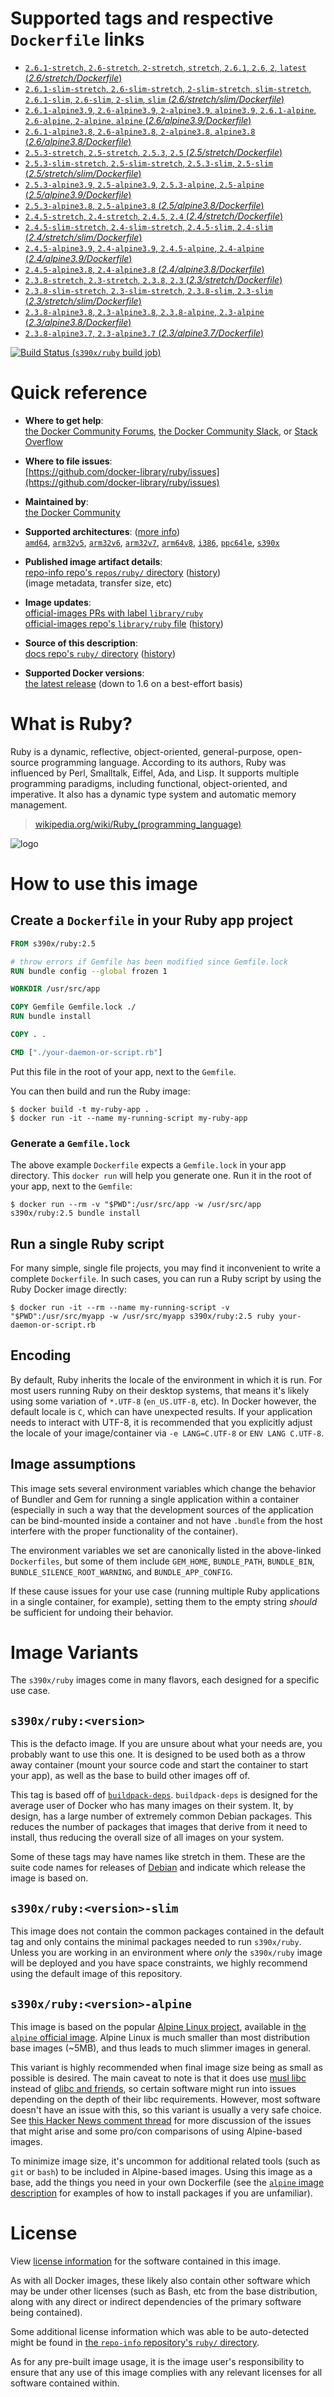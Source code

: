 <!--

********************************************************************************

WARNING:

    DO NOT EDIT "ruby/README.md"

    IT IS AUTO-GENERATED

    (from the other files in "ruby/" combined with a set of templates)

********************************************************************************

-->

# Supported tags and respective `Dockerfile` links

-	[`2.6.1-stretch`, `2.6-stretch`, `2-stretch`, `stretch`, `2.6.1`, `2.6`, `2`, `latest` (*2.6/stretch/Dockerfile*)](https://github.com/docker-library/ruby/blob/3e2c9f3f3c34820dd38212f68c1d5f0300264711/2.6/stretch/Dockerfile)
-	[`2.6.1-slim-stretch`, `2.6-slim-stretch`, `2-slim-stretch`, `slim-stretch`, `2.6.1-slim`, `2.6-slim`, `2-slim`, `slim` (*2.6/stretch/slim/Dockerfile*)](https://github.com/docker-library/ruby/blob/73adf677cdb4b79ff4c98fb19aca11802e0d0ec9/2.6/stretch/slim/Dockerfile)
-	[`2.6.1-alpine3.9`, `2.6-alpine3.9`, `2-alpine3.9`, `alpine3.9`, `2.6.1-alpine`, `2.6-alpine`, `2-alpine`, `alpine` (*2.6/alpine3.9/Dockerfile*)](https://github.com/docker-library/ruby/blob/73adf677cdb4b79ff4c98fb19aca11802e0d0ec9/2.6/alpine3.9/Dockerfile)
-	[`2.6.1-alpine3.8`, `2.6-alpine3.8`, `2-alpine3.8`, `alpine3.8` (*2.6/alpine3.8/Dockerfile*)](https://github.com/docker-library/ruby/blob/73adf677cdb4b79ff4c98fb19aca11802e0d0ec9/2.6/alpine3.8/Dockerfile)
-	[`2.5.3-stretch`, `2.5-stretch`, `2.5.3`, `2.5` (*2.5/stretch/Dockerfile*)](https://github.com/docker-library/ruby/blob/84db4691c080384c8fbce44c722d46cedd6a384b/2.5/stretch/Dockerfile)
-	[`2.5.3-slim-stretch`, `2.5-slim-stretch`, `2.5.3-slim`, `2.5-slim` (*2.5/stretch/slim/Dockerfile*)](https://github.com/docker-library/ruby/blob/73adf677cdb4b79ff4c98fb19aca11802e0d0ec9/2.5/stretch/slim/Dockerfile)
-	[`2.5.3-alpine3.9`, `2.5-alpine3.9`, `2.5.3-alpine`, `2.5-alpine` (*2.5/alpine3.9/Dockerfile*)](https://github.com/docker-library/ruby/blob/73adf677cdb4b79ff4c98fb19aca11802e0d0ec9/2.5/alpine3.9/Dockerfile)
-	[`2.5.3-alpine3.8`, `2.5-alpine3.8` (*2.5/alpine3.8/Dockerfile*)](https://github.com/docker-library/ruby/blob/73adf677cdb4b79ff4c98fb19aca11802e0d0ec9/2.5/alpine3.8/Dockerfile)
-	[`2.4.5-stretch`, `2.4-stretch`, `2.4.5`, `2.4` (*2.4/stretch/Dockerfile*)](https://github.com/docker-library/ruby/blob/84db4691c080384c8fbce44c722d46cedd6a384b/2.4/stretch/Dockerfile)
-	[`2.4.5-slim-stretch`, `2.4-slim-stretch`, `2.4.5-slim`, `2.4-slim` (*2.4/stretch/slim/Dockerfile*)](https://github.com/docker-library/ruby/blob/73adf677cdb4b79ff4c98fb19aca11802e0d0ec9/2.4/stretch/slim/Dockerfile)
-	[`2.4.5-alpine3.9`, `2.4-alpine3.9`, `2.4.5-alpine`, `2.4-alpine` (*2.4/alpine3.9/Dockerfile*)](https://github.com/docker-library/ruby/blob/73adf677cdb4b79ff4c98fb19aca11802e0d0ec9/2.4/alpine3.9/Dockerfile)
-	[`2.4.5-alpine3.8`, `2.4-alpine3.8` (*2.4/alpine3.8/Dockerfile*)](https://github.com/docker-library/ruby/blob/73adf677cdb4b79ff4c98fb19aca11802e0d0ec9/2.4/alpine3.8/Dockerfile)
-	[`2.3.8-stretch`, `2.3-stretch`, `2.3.8`, `2.3` (*2.3/stretch/Dockerfile*)](https://github.com/docker-library/ruby/blob/84db4691c080384c8fbce44c722d46cedd6a384b/2.3/stretch/Dockerfile)
-	[`2.3.8-slim-stretch`, `2.3-slim-stretch`, `2.3.8-slim`, `2.3-slim` (*2.3/stretch/slim/Dockerfile*)](https://github.com/docker-library/ruby/blob/73adf677cdb4b79ff4c98fb19aca11802e0d0ec9/2.3/stretch/slim/Dockerfile)
-	[`2.3.8-alpine3.8`, `2.3-alpine3.8`, `2.3.8-alpine`, `2.3-alpine` (*2.3/alpine3.8/Dockerfile*)](https://github.com/docker-library/ruby/blob/73adf677cdb4b79ff4c98fb19aca11802e0d0ec9/2.3/alpine3.8/Dockerfile)
-	[`2.3.8-alpine3.7`, `2.3-alpine3.7` (*2.3/alpine3.7/Dockerfile*)](https://github.com/docker-library/ruby/blob/73adf677cdb4b79ff4c98fb19aca11802e0d0ec9/2.3/alpine3.7/Dockerfile)

[![Build Status](https://doi-janky.infosiftr.net/job/multiarch/job/s390x/job/ruby/badge/icon) (`s390x/ruby` build job)](https://doi-janky.infosiftr.net/job/multiarch/job/s390x/job/ruby/)

# Quick reference

-	**Where to get help**:  
	[the Docker Community Forums](https://forums.docker.com/), [the Docker Community Slack](https://blog.docker.com/2016/11/introducing-docker-community-directory-docker-community-slack/), or [Stack Overflow](https://stackoverflow.com/search?tab=newest&q=docker)

-	**Where to file issues**:  
	[https://github.com/docker-library/ruby/issues](https://github.com/docker-library/ruby/issues)

-	**Maintained by**:  
	[the Docker Community](https://github.com/docker-library/ruby)

-	**Supported architectures**: ([more info](https://github.com/docker-library/official-images#architectures-other-than-amd64))  
	[`amd64`](https://hub.docker.com/r/amd64/ruby/), [`arm32v5`](https://hub.docker.com/r/arm32v5/ruby/), [`arm32v6`](https://hub.docker.com/r/arm32v6/ruby/), [`arm32v7`](https://hub.docker.com/r/arm32v7/ruby/), [`arm64v8`](https://hub.docker.com/r/arm64v8/ruby/), [`i386`](https://hub.docker.com/r/i386/ruby/), [`ppc64le`](https://hub.docker.com/r/ppc64le/ruby/), [`s390x`](https://hub.docker.com/r/s390x/ruby/)

-	**Published image artifact details**:  
	[repo-info repo's `repos/ruby/` directory](https://github.com/docker-library/repo-info/blob/master/repos/ruby) ([history](https://github.com/docker-library/repo-info/commits/master/repos/ruby))  
	(image metadata, transfer size, etc)

-	**Image updates**:  
	[official-images PRs with label `library/ruby`](https://github.com/docker-library/official-images/pulls?q=label%3Alibrary%2Fruby)  
	[official-images repo's `library/ruby` file](https://github.com/docker-library/official-images/blob/master/library/ruby) ([history](https://github.com/docker-library/official-images/commits/master/library/ruby))

-	**Source of this description**:  
	[docs repo's `ruby/` directory](https://github.com/docker-library/docs/tree/master/ruby) ([history](https://github.com/docker-library/docs/commits/master/ruby))

-	**Supported Docker versions**:  
	[the latest release](https://github.com/docker/docker-ce/releases/latest) (down to 1.6 on a best-effort basis)

# What is Ruby?

Ruby is a dynamic, reflective, object-oriented, general-purpose, open-source programming language. According to its authors, Ruby was influenced by Perl, Smalltalk, Eiffel, Ada, and Lisp. It supports multiple programming paradigms, including functional, object-oriented, and imperative. It also has a dynamic type system and automatic memory management.

> [wikipedia.org/wiki/Ruby_(programming_language)](https://en.wikipedia.org/wiki/Ruby_%28programming_language%29)

![logo](https://raw.githubusercontent.com/docker-library/docs/01c12653951b2fe592c1f93a13b4e289ada0e3a1/ruby/logo.png)

# How to use this image

## Create a `Dockerfile` in your Ruby app project

```dockerfile
FROM s390x/ruby:2.5

# throw errors if Gemfile has been modified since Gemfile.lock
RUN bundle config --global frozen 1

WORKDIR /usr/src/app

COPY Gemfile Gemfile.lock ./
RUN bundle install

COPY . .

CMD ["./your-daemon-or-script.rb"]
```

Put this file in the root of your app, next to the `Gemfile`.

You can then build and run the Ruby image:

```console
$ docker build -t my-ruby-app .
$ docker run -it --name my-running-script my-ruby-app
```

### Generate a `Gemfile.lock`

The above example `Dockerfile` expects a `Gemfile.lock` in your app directory. This `docker run` will help you generate one. Run it in the root of your app, next to the `Gemfile`:

```console
$ docker run --rm -v "$PWD":/usr/src/app -w /usr/src/app s390x/ruby:2.5 bundle install
```

## Run a single Ruby script

For many simple, single file projects, you may find it inconvenient to write a complete `Dockerfile`. In such cases, you can run a Ruby script by using the Ruby Docker image directly:

```console
$ docker run -it --rm --name my-running-script -v "$PWD":/usr/src/myapp -w /usr/src/myapp s390x/ruby:2.5 ruby your-daemon-or-script.rb
```

## Encoding

By default, Ruby inherits the locale of the environment in which it is run. For most users running Ruby on their desktop systems, that means it's likely using some variation of `*.UTF-8` (`en_US.UTF-8`, etc). In Docker however, the default locale is `C`, which can have unexpected results. If your application needs to interact with UTF-8, it is recommended that you explicitly adjust the locale of your image/container via `-e LANG=C.UTF-8` or `ENV LANG C.UTF-8`.

## Image assumptions

This image sets several environment variables which change the behavior of Bundler and Gem for running a single application within a container (especially in such a way that the development sources of the application can be bind-mounted inside a container and not have `.bundle` from the host interfere with the proper functionality of the container).

The environment variables we set are canonically listed in the above-linked `Dockerfiles`, but some of them include `GEM_HOME`, `BUNDLE_PATH`, `BUNDLE_BIN`, `BUNDLE_SILENCE_ROOT_WARNING`, and `BUNDLE_APP_CONFIG`.

If these cause issues for your use case (running multiple Ruby applications in a single container, for example), setting them to the empty string *should* be sufficient for undoing their behavior.

# Image Variants

The `s390x/ruby` images come in many flavors, each designed for a specific use case.

## `s390x/ruby:<version>`

This is the defacto image. If you are unsure about what your needs are, you probably want to use this one. It is designed to be used both as a throw away container (mount your source code and start the container to start your app), as well as the base to build other images off of.

This tag is based off of [`buildpack-deps`](https://hub.docker.com/_/buildpack-deps/). `buildpack-deps` is designed for the average user of Docker who has many images on their system. It, by design, has a large number of extremely common Debian packages. This reduces the number of packages that images that derive from it need to install, thus reducing the overall size of all images on your system.

Some of these tags may have names like stretch in them. These are the suite code names for releases of [Debian](https://wiki.debian.org/DebianReleases) and indicate which release the image is based on.

## `s390x/ruby:<version>-slim`

This image does not contain the common packages contained in the default tag and only contains the minimal packages needed to run `s390x/ruby`. Unless you are working in an environment where *only* the `s390x/ruby` image will be deployed and you have space constraints, we highly recommend using the default image of this repository.

## `s390x/ruby:<version>-alpine`

This image is based on the popular [Alpine Linux project](http://alpinelinux.org), available in [the `alpine` official image](https://hub.docker.com/_/alpine). Alpine Linux is much smaller than most distribution base images (~5MB), and thus leads to much slimmer images in general.

This variant is highly recommended when final image size being as small as possible is desired. The main caveat to note is that it does use [musl libc](http://www.musl-libc.org) instead of [glibc and friends](http://www.etalabs.net/compare_libcs.html), so certain software might run into issues depending on the depth of their libc requirements. However, most software doesn't have an issue with this, so this variant is usually a very safe choice. See [this Hacker News comment thread](https://news.ycombinator.com/item?id=10782897) for more discussion of the issues that might arise and some pro/con comparisons of using Alpine-based images.

To minimize image size, it's uncommon for additional related tools (such as `git` or `bash`) to be included in Alpine-based images. Using this image as a base, add the things you need in your own Dockerfile (see the [`alpine` image description](https://hub.docker.com/_/alpine/) for examples of how to install packages if you are unfamiliar).

# License

View [license information](https://www.ruby-lang.org/en/about/license.txt) for the software contained in this image.

As with all Docker images, these likely also contain other software which may be under other licenses (such as Bash, etc from the base distribution, along with any direct or indirect dependencies of the primary software being contained).

Some additional license information which was able to be auto-detected might be found in [the `repo-info` repository's `ruby/` directory](https://github.com/docker-library/repo-info/tree/master/repos/ruby).

As for any pre-built image usage, it is the image user's responsibility to ensure that any use of this image complies with any relevant licenses for all software contained within.
